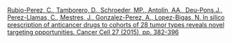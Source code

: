 [Rubio-Perez, C., Tamborero, D., Schroeder, MP., Antolín, AA., Deu-Pons,J., Perez-Llamas, C., Mestres, J., Gonzalez-Perez, A., Lopez-Bigas, N. In silico prescription of anticancer drugs to cohorts of 28 tumor types reveals novel targeting opportunities. Cancer Cell 27 (2015), pp. 382-396](https://www.intogen.org/search?)
